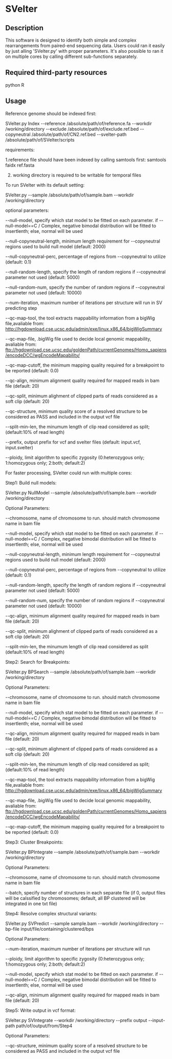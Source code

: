 SVelter
======================================================

Description
-----------

This software is designed to identify both simple and complex rearrangements from paired-end sequencing data. Users could ran it easily by just alling 'SVelter.py' with proper parameters. It's also possible to ran it on multiple cores by calling different sub-functions separately.


Required third-party resources 
------------------------------
python 
R

Usage
-----------------

Reference genome should be indexed first:

SVelter.py Index --reference /absolute/path/of/reference.fa --workdir /working/directory --exclude /absolute/path/of/exclude.ref.bed --copyneutral /absolute/path/of/CN2.ref.bed --svelter-path /absolute/path/of/SVelter/scripts

requirements:

1.reference file should have been indexed by calling samtools first: samtools faidx ref.fasta

2. working directory is required to be writable for temporal files 



To run SVelter with its default setting:

SVelter.py --sample /absolute/path/of/sample.bam --workdir /working/directory


optional parameters:

--null-model, specify which stat model to be fitted on each parameter. if --null-model==C / Complex, negative bimodal distribution will be fitted to insertlenth; else, normal will be used

--null-copyneutral-length, minimum length requirement for --copyneutral regions used to build null model (default: 2000)

--null-copyneutral-perc, percentage of regions from --copyneutral to utilize (default: 0.1)

--null-random-length, specify the length of random regions if --copyneutral parameter not used (default: 5000)

--null-random-num, specify the number of random regions if --copyneutral parameter not used (default: 10000)

--num-iteration, maximum number of iterations per structure will run in SV predicting step

--qc-map-tool, the tool extracts mappability information from a bigWig file,avaliable from: http://hgdownload.cse.ucsc.edu/admin/exe/linux.x86_64/bigWigSummary

--qc-map-file, .bigWig file used to decide local genomic mappability, avaliable from: ftp://hgdownload.cse.ucsc.edu/goldenPath/currentGenomes/Homo_sapiens/encodeDCC/wgEncodeMapability/

--qc-map-cutoff, the minimum mapping quality required for a breakpoint to be reported (default: 0.0)

--qc-align, minimum alignment quality required for mapped reads in bam file (default: 20)

--qc-split, minimum alighment of clipped parts of reads considered as a soft clip (default: 20)

--qc-structure, minimum quality score of a resolved structure to be considered as PASS and included in the output vcf file

--split-min-len, the minumum length of clip read considered as split; (default:10% of read length)

--prefix, output prefix for vcf and svelter files (default: input.vcf, input.svelter)

--ploidy, limit algorithm to specific zygosity (0:heterozygous only; 1:homozygous only; 2:both; default:2)



For faster processing, SVelter could run with multiple cores:

Step1: Build null models:

SVelter.py NullModel --sample /absolute/path/of/sample.bam --workdir /working/directory

Optional Parameters:

--chromosome, name of chromosome to run. should match chromosome name in bam file

--null-model, specify which stat model to be fitted on each parameter. if --null-model==C / Complex, negative bimodal distribution will be fitted to insertlenth; else, normal will be used

--null-copyneutral-length, minimum length requirement for --copyneutral regions used to build null model (default: 2000)

--null-copyneutral-perc, percentage of regions from --copyneutral to utilize (default: 0.1)

--null-random-length, specify the length of random regions if --copyneutral parameter not used (default: 5000)

--null-random-num, specify the number of random regions if --copyneutral parameter not used (default: 10000)

--qc-align, minimum alignment quality required for mapped reads in bam file (default: 20)

--qc-split, minimum alighment of clipped parts of reads considered as a soft clip (default: 20)

--split-min-len, the minumum length of clip read considered as split  (default:10% of read length)


Step2: Search for Breakpoints:

SVelter.py BPSearch --sample /absolute/path/of/sample.bam --workdir /working/directory

Optional Parameters:

--chromosome, name of chromosome to run. should match chromosome name in bam file

--null-model, specify which stat model to be fitted on each parameter. if --null-model==C / Complex, negative bimodal distribution will be fitted to insertlenth; else, normal will be used

--qc-align, minimum alignment quality required for mapped reads in bam file (default: 20)

--qc-split, minimum alighment of clipped parts of reads considered as a soft clip (default: 20)

--split-min-len, the minumum length of clip read considered as split; (default:10% of read length)

--qc-map-tool, the tool extracts mappability information from a bigWig file,avaliable from: http://hgdownload.cse.ucsc.edu/admin/exe/linux.x86_64/bigWigSummary

--qc-map-file, .bigWig file used to decide local genomic mappability, avaliable from: ftp://hgdownload.cse.ucsc.edu/goldenPath/currentGenomes/Homo_sapiens/encodeDCC/wgEncodeMapability/

--qc-map-cutoff, the minimum mapping quality required for a breakpoint to be reported (default: 0.0)


Step3: Cluster Breakpoints:

SVelter.py BPIntegrate --sample /absolute/path/of/sample.bam --workdir /working/directory

Optional Parameters:

--chromosome, name of chromosome to run. should match chromosome name in bam file

--batch, specify number of structures in each separate file (if 0, output files will be calssified by chromosomes; default, all BP clustered will be integrated in one txt file)


Step4: Resolve complex structural variants:

SVelter.py SVPredict --sample sample.bam --workdir /working/directory --bp-file input/file/containing/clustered/bps
 
Optional Parameters:

--num-iteration, maximum number of iterations per structure will run

--ploidy, limit algorithm to specific zygosity (0:heterozygous only; 1:homozygous only; 2:both; default:2)

--null-model, specify which stat model to be fitted on each parameter. if --null-model==C / Complex, negative bimodal distribution will be fitted to insertlenth; else, normal will be used

--qc-align, minimum alignment quality required for mapped reads in bam file (default: 20)


Step5: Write output in vcf format:

SVelter.py SVIntegrate --workdir /working/directory --prefix output  --input-path path/of/output/from/Step4
  
Optional Parameters:

--qc-structure, minimum quality score of a resolved structure to be considered as PASS and included in the output vcf file
                        

